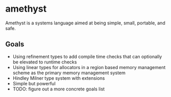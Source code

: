# amethyst
Amethyst is a systems language aimed at being simple, small, portable, and safe.

## Goals
 - Using refinement types to add compile time checks that can optionally be elevated to runtime checks
 - Using linear types for allocators in a region based memory management scheme as the primary memory management system
 - Hindley Milner type system with extensions
 - Simple but powerful
 - TODO: figure out a more concrete goals list
 
